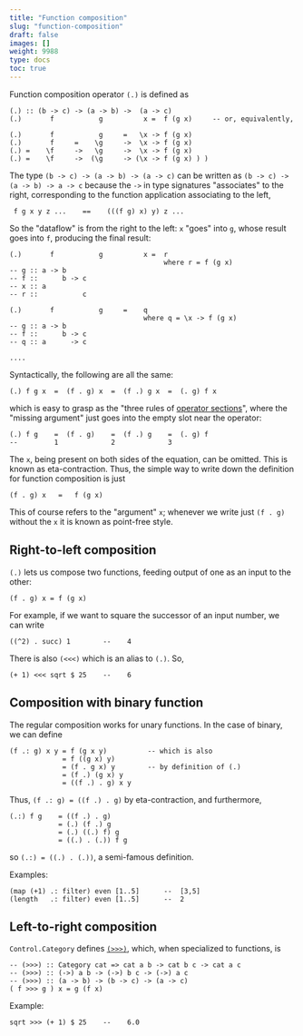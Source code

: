 ```yaml
---
title: "Function composition"
slug: "function-composition"
draft: false
images: []
weight: 9988
type: docs
toc: true
---
```


Function composition operator `(.)` is defined as

    (.) :: (b -> c) -> (a -> b) ->  (a -> c)
    (.)       f           g          x =  f (g x)     -- or, equivalently,  
  
    (.)       f           g     =   \x -> f (g x)     
    (.)       f     =    \g     ->  \x -> f (g x)      
    (.) =    \f     ->   \g     ->  \x -> f (g x)      
    (.) =    \f     ->  (\g     -> (\x -> f (g x) ) ) 

The type `(b -> c) -> (a -> b) -> (a -> c)` can be written as `(b -> c) -> (a -> b) -> a -> c`  because the `->` in type signatures "associates" to the right, corresponding to the function  application associating to the left,

     f g x y z ...    ==    (((f g) x) y) z ...

So the "dataflow" is from the right to the left: `x` "goes" into `g`, whose result goes into `f`, producing the final result:

    (.)       f           g          x =  r
                                          where r = f (g x)  
    -- g :: a -> b
    -- f ::      b -> c
    -- x :: a      
    -- r ::           c   
    
    (.)       f           g     =    q
                                     where q = \x -> f (g x) 
    -- g :: a -> b
    -- f ::      b -> c
    -- q :: a      -> c
    
    ....

Syntactically, the following are all the same:

    (.) f g x  =  (f . g) x  =  (f .) g x  =  (. g) f x 

which is easy to grasp as the "three rules of [operator sections](https://www.wikiod.com/haskell/partial-application#Sections)", where the "missing argument" just goes into the empty slot near the operator:

    (.) f g    =  (f . g)    =  (f .) g    =  (. g) f   
    --         1             2             3  

The `x`, being present on both sides of the equation, can be omitted. This is known as eta-contraction. Thus, the simple way to write down the definition for function composition is just

    (f . g) x   =   f (g x)

This of course refers to the "argument" `x`; whenever we write just `(f . g)` without the `x` it is known as point-free style.


## Right-to-left composition
`(.)` lets us compose two functions, feeding output of one as an input to the other:

    (f . g) x = f (g x)

For example, if we want to square the successor of an input number, we can write

    ((^2) . succ) 1        --    4


There is also `(<<<)` which is an alias to `(.)`. So, 

    (+ 1) <<< sqrt $ 25    --    6

## Composition with binary function
The regular composition works for unary functions. In the case of binary, we can define

    (f .: g) x y = f (g x y)          -- which is also
                 = f ((g x) y)
                 = (f . g x) y        -- by definition of (.)
                 = (f .) (g x) y
                 = ((f .) . g) x y   

Thus, `(f .: g) = ((f .) . g)` by eta-contraction, and furthermore,

    (.:) f g    = ((f .) . g)
                = (.) (f .) g
                = (.) ((.) f) g
                = ((.) . (.)) f g

so `(.:) = ((.) . (.))`, a semi-famous definition.

Examples:

    (map (+1) .: filter) even [1..5]      --  [3,5]
    (length   .: filter) even [1..5]      --  2

## Left-to-right composition

`Control.Category` defines [`(>>>)`](http://hackage.haskell.org/package/base-4.9.0.0/docs/Control-Category.html#v:-62--62--62-), which, when specialized to functions, is

    -- (>>>) :: Category cat => cat a b -> cat b c -> cat a c  
    -- (>>>) :: (->) a b -> (->) b c -> (->) a c 
    -- (>>>) :: (a -> b) -> (b -> c) -> (a -> c) 
    ( f >>> g ) x = g (f x)

Example:

    sqrt >>> (+ 1) $ 25    --    6.0


